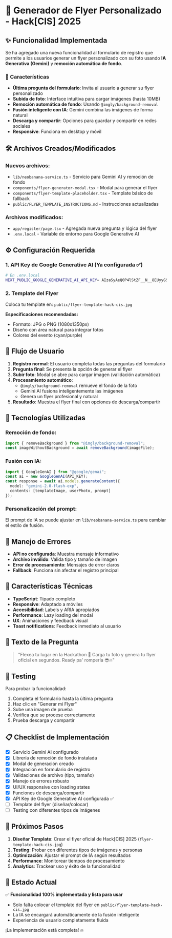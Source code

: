 # 🚀 Generador de Flyer Personalizado - Hack[CIS] 2025

## ✨ Funcionalidad Implementada

Se ha agregado una nueva funcionalidad al formulario de registro que permite a los usuarios generar un flyer personalizado con su foto usando **IA Generativa (Gemini)** y **remoción automática de fondo**.

### 🎯 Características

- **Última pregunta del formulario**: Invita al usuario a generar su flyer personalizado
- **Subida de foto**: Interface intuitiva para cargar imágenes (hasta 10MB)
- **Remoción automática de fondo**: Usando `@imgly/background-removal`
- **Fusión inteligente con IA**: Gemini combina las imágenes de forma natural
- **Descarga y compartir**: Opciones para guardar y compartir en redes sociales
- **Responsive**: Funciona en desktop y móvil

## 🛠️ Archivos Creados/Modificados

### Nuevos archivos:
- `lib/neobanana-service.ts` - Servicio para Gemini AI y remoción de fondo
- `components/flyer-generator-modal.tsx` - Modal para generar el flyer
- `components/flyer-template-placeholder.tsx` - Template básico de fallback
- `public/FLYER_TEMPLATE_INSTRUCTIONS.md` - Instrucciones actualizadas

### Archivos modificados:
- `app/register/page.tsx` - Agregada nueva pregunta y lógica del flyer
- `.env.local` - Variable de entorno para Google Generative AI

## ⚙️ Configuración Requerida

### 1. API Key de Google Generative AI (Ya configurada ✅)
```bash
# En .env.local
NEXT_PUBLIC_GOOGLE_GENERATIVE_AI_API_KEY= AIzaSyAeQ0P4lStZF__N__8EUyyGSjnnQ2dHiho
```

### 2. Template del Flyer
Coloca tu template en: `public/flyer-template-hack-cis.jpg`

**Especificaciones recomendadas:**
- Formato: JPG o PNG (1080x1350px)
- Diseño con área natural para integrar fotos
- Colores del evento (cyan/purple)

## 🎨 Flujo de Usuario

1. **Registro normal**: El usuario completa todas las preguntas del formulario
2. **Pregunta final**: Se presenta la opción de generar el flyer
3. **Subir foto**: Modal se abre para cargar imagen (validación automática)
4. **Procesamiento automático**: 
   - `@imgly/background-removal` remueve el fondo de la foto
   - Gemini AI fusiona inteligentemente las imágenes
   - Genera un flyer profesional y natural
5. **Resultado**: Muestra el flyer final con opciones de descarga/compartir

## 🔧 Tecnologías Utilizadas

### Remoción de fondo:
```typescript
import { removeBackground } from "@imgly/background-removal";
const imageWithoutBackground = await removeBackground(imageFile);
```

### Fusión con IA:
```typescript
import { GoogleGenAI } from "@google/genai";
const ai = new GoogleGenAI(API_KEY);
const response = await ai.models.generateContent({
  model: "gemini-2.0-flash-exp",
  contents: [templateImage, userPhoto, prompt]
});
```

### Personalización del prompt:
El prompt de IA se puede ajustar en `lib/neobanana-service.ts` para cambiar el estilo de fusión.

## 🚨 Manejo de Errores

- **API no configurada**: Muestra mensaje informativo
- **Archivo inválido**: Valida tipo y tamaño de imagen
- **Error de procesamiento**: Mensajes de error claros
- **Fallback**: Funciona sin afectar el registro principal

## 📱 Características Técnicas

- **TypeScript**: Tipado completo
- **Responsive**: Adaptado a móviles
- **Accesibilidad**: Labels y ARIA apropiados
- **Performance**: Lazy loading del modal
- **UX**: Animaciones y feedback visual
- **Toast notifications**: Feedback inmediato al usuario

## 🎯 Texto de la Pregunta

> "Flexea tu lugar en la Hackathon 🚀 Carga tu foto y genera tu flyer oficial en segundos. Ready pa' romperla 😎🔥"

## 🧪 Testing

Para probar la funcionalidad:

1. Completa el formulario hasta la última pregunta
2. Haz clic en "Generar mi Flyer"
3. Sube una imagen de prueba
4. Verifica que se procese correctamente
5. Prueba descarga y compartir

## 📋 Checklist de Implementación

- [x] Servicio Gemini AI configurado
- [x] Librería de remoción de fondo instalada
- [x] Modal de generación creado
- [x] Integración en formulario de registro
- [x] Validaciones de archivo (tipo, tamaño)
- [x] Manejo de errores robusto
- [x] UI/UX responsive con loading states
- [x] Funciones de descarga/compartir
- [x] API Key de Google Generative AI configurada ✅
- [ ] Template del flyer (diseñar/colocar)
- [ ] Testing con diferentes tipos de imágenes

## 🎨 Próximos Pasos

1. **Diseñar Template**: Crear el flyer oficial de Hack[CIS] 2025 (`flyer-template-hack-cis.jpg`)
2. **Testing**: Probar con diferentes tipos de imágenes y personas
3. **Optimización**: Ajustar el prompt de IA según resultados
4. **Performance**: Monitorear tiempos de procesamiento
5. **Analytics**: Trackear uso y éxito de la funcionalidad

## 🚀 Estado Actual

✅ **Funcionalidad 100% implementada y lista para usar**
- Solo falta colocar el template del flyer en `public/flyer-template-hack-cis.jpg`
- La IA se encargará automáticamente de la fusión inteligente
- Experiencia de usuario completamente fluida

¡La implementación está completa! 🔥